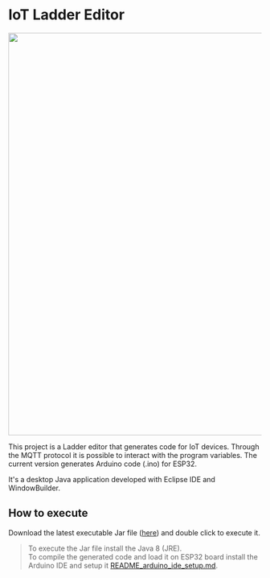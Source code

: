 # IoT Ladder Editor


<p align="center"><kbd>
  <img src="https://user-images.githubusercontent.com/5174326/110049165-10e0c400-7d30-11eb-9122-5d47fe090d74.png" width="800">
</kbd></p>

This project is a Ladder editor that generates code for IoT devices. Through the MQTT protocol it is possible to interact with the program variables.
The current version generates Arduino code (.ino) for ESP32.

It's a desktop Java application developed with Eclipse IDE and WindowBuilder.
## How to execute
Download the latest executable Jar file ([here](https://github.com/leofds/iot-ladder-editor/tree/main/target)) and double click to execute it.

> To execute the Jar file install the Java 8 (JRE).
<br/>To compile the generated code and load it on ESP32 board install the Arduino IDE and setup it [README_arduino_ide_setup.md](https://github.com/leofds/iot-ladder-editor/blob/main/README_arduino_ide_setup.md).


